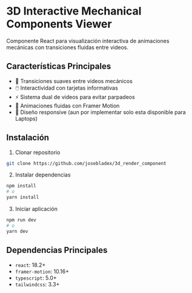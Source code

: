 # 3D Interactive Mechanical Components Viewer

Componente React para visualización interactiva de animaciones mecánicas con transiciones fluidas entre videos.

## Características Principales

- 🎥 Transiciones suaves entre videos mecánicos
- 🖱️ Interactividad con tarjetas informativas
- ⚡ Sistema dual de videos para evitar parpadeos
- 🚀 Animaciones fluidas con Framer Motion
- 📱 Diseño responsive (aun por implementar solo esta disponible para Laptops)

## Instalación

1. Clonar repositorio
```bash
git clone https://github.com/josebladex/3d_render_component
```

2. Instalar dependencias
```bash
npm install
# o
yarn install
```

3. Iniciar aplicación
```bash
npm run dev
# o
yarn dev
```
## Dependencias Principales

- `react`: 18.2+
- `framer-motion`: 10.16+
- `typescript`: 5.0+
- `tailwindcss`: 3.3+
